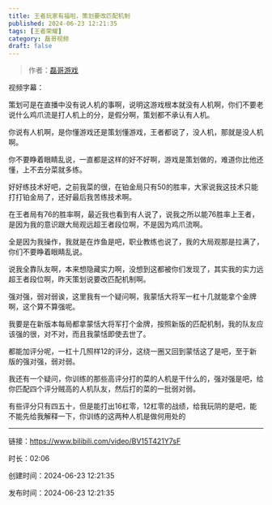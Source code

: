 ```yaml
---
title: 王者玩家有福啦，策划要改匹配机制
published: 2024-06-23 12:21:35
tags: [王者荣耀]
category: 磊哥视频
draft: false
---
```



> 作者：[磊哥游戏](https://space.bilibili.com/268941858?spm_id_from=333.788.upinfo.head.click)

视频字幕：

策划可是在直播中没有说人机的事啊，说明这游戏根本就没有人机啊，你们不要老说什么鸡爪流是打人机上的分，是假分啊，策划都不承认有人机。

你说有人机啊，是你懂游戏还是策划懂游戏，王者都说了，没人机，那就是没人机啊。

你不要睁着眼睛乱说，一直都是这样的好不好啊，游戏是策划做的，难道你比他还懂，上不去分菜就多练。

好好练技术好吧，之前我菜的很，在铂金局只有50的胜率，大家说我这技术只能打打铂金局了，还好最后我苦练技术啊。

在王者局有76的胜率啊，最近我也看到有人说了，说我之所以能76胜率上王者，是因为我的意识跟大局观远超王者段位啊，不是因为鸡爪流啊。

全是因为我操作，我就是在炸鱼是吧，职业教练也说了，我的大局观那是拉满了，你们不要睁着眼睛乱说。

说我全靠队友啊，本来想隐藏实力啊，没想到这都被你们发现了，其实我的实力远超王者段位啊，昨天策划说要改匹配机制啊。

强对强，弱对弱诶，这里我有一个疑问啊，我蒙恬大将军一杠十几就能拿个金牌啊，这个算不算强呢。

我要是在新版本每局都拿蒙恬大将军打个金牌，按照新版的匹配机制，我的队友应该强的很，对不对，而且我蒙恬即使去世了。

都能加评分呢，一杠十几照样12的评分，这绕一圈又回到蒙恬这了是吧，至于新版的强对强，弱对弱。

我还有一个疑问，你训练的那些高评分打的菜的人机是干什么的，强对强是吧，给你匹配四个评分贼高的人机队友，然后打的菜的一批弱对弱。

有些评分只有四五十，但是能打出16杠零，12杠零的战绩，给我玩阴的是吧，能不能先给我解释一下，你训练的这两种人机是做何用处的

---


链接：https://www.bilibili.com/video/BV15T421Y7sF



时长：02:06

创建时间：2024-06-23 12:21:35

发布时间：2024-06-23 12:21:35
